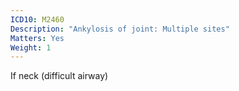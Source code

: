 ```yaml
---
ICD10: M2460
Description: "Ankylosis of joint: Multiple sites"
Matters: Yes
Weight: 1
---
```

If neck (difficult airway)
